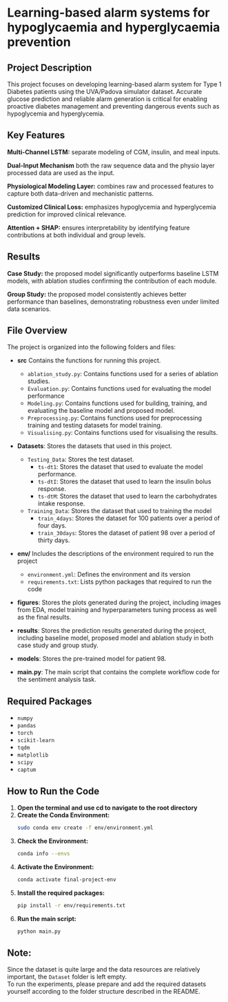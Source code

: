 # Learning-based alarm systems for hypoglycaemia and hyperglycaemia prevention
## Project Description
This project focuses on developing learning-based alarm system for Type 1 Diabetes patients using the UVA/Padova simulator dataset. Accurate glucose prediction and reliable alarm generation is critical for enabling proactive diabetes management and preventing dangerous events such as hypoglycemia and hyperglycemia.

## Key Features
**Multi-Channel LSTM:** separate modeling of CGM, insulin, and meal inputs.

**Dual-Input Mechanism** both the raw sequence data and the physio layer processed data are used as the input.

**Physiological Modeling Layer:** combines raw and processed features to capture both data-driven and mechanistic patterns.

**Customized Clinical Loss:** emphasizes hypoglycemia and hyperglycemia prediction for improved clinical relevance.

**Attention + SHAP:** ensures interpretability by identifying feature contributions at both individual and group levels.

## Results
**Case Study:** the proposed model significantly outperforms baseline LSTM models, with ablation studies confirming the contribution of each module.

**Group Study:** the proposed model consistently achieves better performance than baselines, demonstrating robustness even under limited data scenarios.

## File Overview
The project is organized into the following folders and files:
- **src** Contains the functions for running this project.
  - `ablation_study.py`: Contains functions used for a series of ablation studies.
  - `Evaluation.py`: Contains functions used for evaluating the model performance
  - `Modeling.py`: Contains functions used for building, training, and evaluating the baseline model and proposed model.
  - `Preprocessing.py`: Contains functions used for preprocessing training and testing datasets for model training.
  - `Visualising.py`: Contains functions used for visualising the results.

- **Datasets**: Stores the datasets that used in this project.
  - `Testing_Data`: Stores the test dataset.
    - `ts-dt1`: Stores the dataset that used to evaluate the model performance.
    - `ts-dtI`: Stores the dataset that used to learn the insulin bolus response.
    - `ts-dtM`: Stores the dataset that used to learn the carbohydrates intake response.
  - `Training_Data`: Stores the dataset that used to training the model
    - `train_4days`: Stores the dataset for 100 patients over a period of four days.
    - `train_30days`: Stores the dataset of patient 98 over a period of thirty days.

- **env/** Includes the descriptions of the environment required to run the project
  - `environment.yml`: Defines the environment and its version
  - `requirements.txt`: Lists python packages that required to run the code 

- **figures**: Stores the plots generated during the project, including images from EDA, model training and hyperparameters tuning process as well as the final results.

- **results**: Stores the prediction results generated during the project, including baseline model, proposed model and ablation study in both case study and group study.

- **models**: Stores the pre-trained model for patient 98.

- **main.py**: The main script that contains the complete workflow code for the sentiment analysis task.

## Required Packages
- `numpy`
- `pandas`
- `torch`
- `scikit-learn`
- `tqdm`
- `matplotlib`
- `scipy`
- `captum`


## How to Run the Code
1. **Open the terminal and use cd to navigate to the root directory**
2. **Create the Conda Environment:**
   ```bash
   sudo conda env create -f env/environment.yml
3. **Check the Environment:**
   ```bash
   conda info --envs
4. **Activate the Environment:**
   ```bash
   conda activate final-project-env
5. **Install the required packages:**
   ```bash
   pip install -r env/requirements.txt
6. **Run the main script:**
   ```bash
   python main.py

## Note:
Since the dataset is quite large and the data resources are relatively important, the `Dataset` folder is left empty.  
To run the experiments, please prepare and add the required datasets yourself according to the folder structure described in the README.